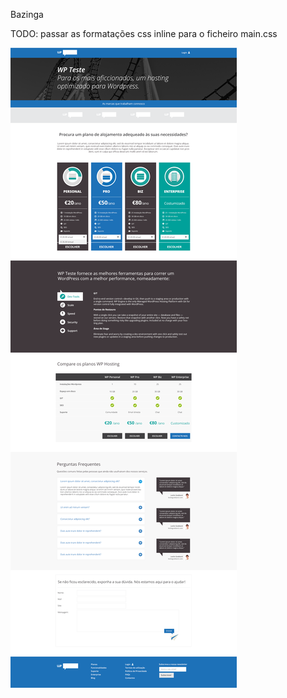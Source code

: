 Bazinga

TODO:
passar as formatações css inline para o ficheiro main.css

![WDs](https://github.com/RicardoValerio/WebDS_Challenge_PSD_to_HTML/blob/master/WDS.png)
